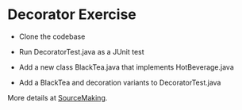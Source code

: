 # Decorator Exercise

* Clone the codebase

* Run DecoratorTest.java as a JUnit test

* Add a new class BlackTea.java that implements HotBeverage.java

* Add a BlackTea and decoration variants to DecoratorTest.java

More details at [SourceMaking](https://sourcemaking.com/design_patterns/decorator/).
